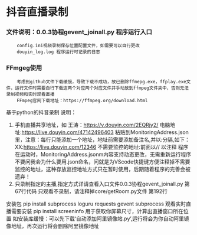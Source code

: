 # 抖音直播录制

### 文件说明：0.0.3协程gevent_joinall.py  程序运行入口
        config.ini视频录制保存位置配置文件，如需要可以自行更改
        douyin_log.log 程序运行时记录的日志
### FFmgeg使用
        考虑到github文件下载缓慢，导致下载不成功，故已删除ffmepg.exe，ffplay.exe文件，运行文件时需要自行下载这两个对应两个对应文件并手动放到ffmpeg文件夹中，否则无法录制视频和实时观看直播
        FFmpeg官网下载地址：https://ffmpeg.org/download.html
基于python的抖音录制
说明：
1.  手机直播共享地址，如  王涛：https://v.douyin.com/2EQRjy2/
    电脑地址:https://live.douyin.com/47142496403
    粘贴到MonitoringAddress.json里，注意：每行只能添加一个地址，地址前需要添加备注名,并以:分隔,如下：
    XX:https://live.douyin.com/12346
    不需要监控的地址:前面以// 以注释
    程序在运动时，MonitoringAddress.jsonm内容支持动态更改，无需重新运行程序
    不要问我会为什么要用.json命名，问就是为VScode快捷键方便注释掉不需要监控的地址，这种存放监控地址方式只在暂时使用，后期随着程序的完善会被遗弃！
2.  只录制指定的主播,指定方式详请查看入口文件0.0.3协程gevent_joinall.py 第67行代码
    只观看不录制，请注释掉core/getRoom.py文件 第192行


安装包 pip install subprocess loguru requests
gevent subprocess 
观看实时直播需要安装 pip install screeninfo 用于获取你屏幕尺寸，计算出直播窗口所在位置
如安装库缓慢：可以先下载‘自动添加阿里镜像站.py’,运行将会为你自动阿里镜像地址，再次运行将会删除阿里镜像地址

